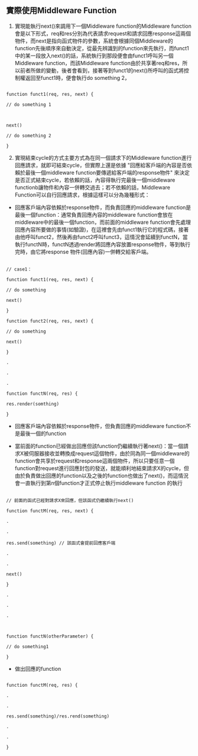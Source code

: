## 實際使用Middleware Function

1. 實現能執行next()來調用下一個Middleware function的Middleware function會是以下形式，req和res分別為代表請求request和請求回應response這兩個物件，而next是指向函式物件的參數，系統會根據同個Middleware的function先後順序來自動決定，從最先辨識到的function來先執行，而funct1中的某一段放入next()的話，系統執行到那段便會由funct1呼叫另一個Middleware function，而該Middleware function由於共享著req和res，所以前者所做的變動，後者會看到，接著等到funct1的next()所呼叫的函式將控制權返回至funct1時，便會執行do something 2，

  

```

function funct1(req, res, next) {

// do something 1

  

next()

// do something 2

}

```

  

2. 實現結束cycle的方式主要方式為在同一個請求下的Middleware function進行回應請求，就即可結束cycle，但實際上還是依據 "回應給客戶端的內容是否依賴於最後一個middleware function要傳遞給客戶端的response物件" 來決定是否正式結束cycle，若依賴的話，內容得執行完最後一個middleware functionb讓物件和內容一併轉交過去；若不依賴的話，Middleware Function可以自行回應請求，根據這樣可以分為幾種形式：

  
  

- 回應客戶端內容依賴於response物件，而負責回應的middleware function是最後一個function：通常負責回應內容的middleware function會放在middleware中的最後一個function，而前面的middleware function會先處理回應內容所要做的事情(如驗證)，在這裡會先由funct1執行它的程式碼，接著由他呼叫funct2，然後再由funct2呼叫funct3，這情況會延續到functN，當執行functN時，functN透過render將回應內容放置response物件，等到執行完時，由它將response 物件(回應內容)一併轉交給客戶端。

```

// case1：

function funct1(req, res, next) {

// do something

next()

}

function funct2(req, res, next) {

// do something

next()

}

.

.

.

function functN(req, res) {

res.render(somthing)

}

```

  

- 回應客戶端內容依賴於response物件，但負責回應的middleware function不是最後一個的function

  
  
  

- 當前面的function已經做出回應但該function仍繼續執行著next()：當一個請求X被伺服器接收並轉換成request這個物件，由於同為同一個middleware的function會共享於request和response這兩個物件，所以只要任意一個function對request進行回應封包的發送，就能順利地結束請求X的cycle，但由於負責做出回應的function以及之後的function也做出了next()，而這情況會一直執行到第n個function才正式停止執行middleware function 的執行

```

// 前面的函式已經對請求X來回應，但該函式仍繼續執行next()

function functM(req, res, next) {

.

.

res.send(something) // 該函式會提前回應客戶端

.

.

next()

}

.

.

.

  

function functN(otherParameter) {

// do something1

}

```

  

- 做出回應的function

```

function functM(req, res) {

.

.

res.send(something)/res.rend(something)

.

.

}

```